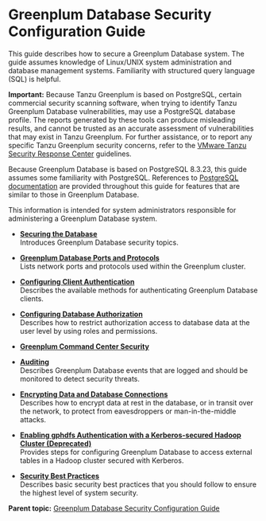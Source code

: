 # Greenplum Database Security Configuration Guide 

This guide describes how to secure a Greenplum Database system. The guide assumes knowledge of Linux/UNIX system administration and database management systems. Familiarity with structured query language \(SQL\) is helpful.

**Important:** Because Tanzu Greenplum is based on PostgreSQL, certain commercial security scanning software, when trying to identify Tanzu Greenplum Database vulnerabilities, may use a PostgreSQL database profile. The reports generated by these tools can produce misleading results, and cannot be trusted as an accurate assessment of vulnerabilities that may exist in Tanzu Greenplum. For further assistance, or to report any specific Tanzu Greenplum security concerns, refer to the [VMware Tanzu Security Response Center](https://tanzu.vmware.com/security) guidelines.

Because Greenplum Database is based on PostgreSQL 8.3.23, this guide assumes some familiarity with PostgreSQL. References to [PostgreSQL documentation](https://www.postgresql.org/docs/8.3/static/index.html) are provided throughout this guide for features that are similar to those in Greenplum Database.

This information is intended for system administrators responsible for administering a Greenplum Database system.

-   **[Securing the Database](../topics/SecuringGPDB.html)**  
Introduces Greenplum Database security topics.
-   **[Greenplum Database Ports and Protocols](../topics/ports_and_protocols.html)**  
Lists network ports and protocols used within the Greenplum cluster.
-   **[Configuring Client Authentication](../topics/Authenticate.html)**  
Describes the available methods for authenticating Greenplum Database clients.
-   **[Configuring Database Authorization](../topics/Authorization.html)**  
Describes how to restrict authorization access to database data at the user level by using roles and permissions.
-   **[Greenplum Command Center Security](../topics/gpcc.html)**  

-   **[Auditing](../topics/Auditing.html)**  
Describes Greenplum Database events that are logged and should be monitored to detect security threats.
-   **[Encrypting Data and Database Connections](../topics/Encryption.html)**  
Describes how to encrypt data at rest in the database, or in transit over the network, to protect from eavesdroppers or man-in-the-middle attacks.
-   **[Enabling gphdfs Authentication with a Kerberos-secured Hadoop Cluster \(Deprecated\)](../topics/kerberos-hdfs.html)**  
Provides steps for configuring Greenplum Database to access external tables in a Hadoop cluster secured with Kerberos.
-   **[Security Best Practices](../topics/BestPractices.html)**  
Describes basic security best practices that you should follow to ensure the highest level of system security. 

**Parent topic:** [Greenplum Database Security Configuration Guide](../topics/preface.html)
